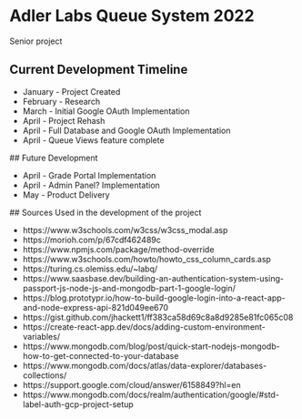 # Adler Labs Queue System 2022

Senior project

## Current Development Timeline
<ul>
    <li>January - Project Created</li>
    <li>February - Research</li>
    <li>March - Initial Google OAuth Implementation</li>
    <li>April - Project Rehash</li>
    <li>April - Full Database and Google OAuth Implementation</li>
    <li>April - Queue Views feature complete</li>
</ul>
## Future Development
<ul>
<li>April - Grade Portal Implementation</li>
<li>April - Admin Panel? Implementation</li>
<li>May - Product Delivery</li>
</ul>
## Sources Used in the development of the project
<ul>
    <li>https://www.w3schools.com/w3css/w3css_modal.asp</li>
    <li>https://morioh.com/p/67cdf462489c</li>
    <li>https://www.npmjs.com/package/method-override</li>
    <li>https://www.w3schools.com/howto/howto_css_column_cards.asp</li>
    <li>https://turing.cs.olemiss.edu/~labq/</li>
    <li>https://www.saasbase.dev/building-an-authentication-system-using-passport-js-node-js-and-mongodb-part-1-google-login/</li>
    <li>https://blog.prototypr.io/how-to-build-google-login-into-a-react-app-and-node-express-api-821d049ee670</li>
    <li>https://gist.github.com/jhackett1/ff383ca58d69c8a8d9285e81fc065c08</li>
    <li>https://create-react-app.dev/docs/adding-custom-environment-variables/</li>
    <li>https://www.mongodb.com/blog/post/quick-start-nodejs-mongodb-how-to-get-connected-to-your-database</li>
    <li>https://www.mongodb.com/docs/atlas/data-explorer/databases-collections/</li>
    <li>https://support.google.com/cloud/answer/6158849?hl=en</li>
    <li>https://www.mongodb.com/docs/realm/authentication/google/#std-label-auth-gcp-project-setup</li>
</ul>